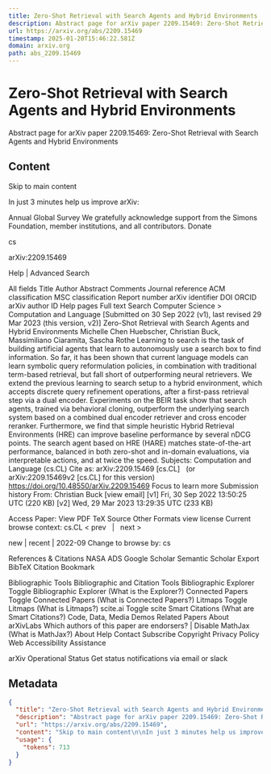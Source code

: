 ```yaml
---
title: Zero-Shot Retrieval with Search Agents and Hybrid Environments
description: Abstract page for arXiv paper 2209.15469: Zero-Shot Retrieval with Search Agents and Hybrid Environments
url: https://arxiv.org/abs/2209.15469
timestamp: 2025-01-20T15:46:22.581Z
domain: arxiv.org
path: abs_2209.15469
---
```


# Zero-Shot Retrieval with Search Agents and Hybrid Environments


Abstract page for arXiv paper 2209.15469: Zero-Shot Retrieval with Search Agents and Hybrid Environments


## Content

Skip to main content

In just 3 minutes help us improve arXiv:

Annual Global Survey
We gratefully acknowledge support from the Simons Foundation, member institutions, and all contributors.
Donate
>
cs
>
arXiv:2209.15469

Help | Advanced Search

All fields
Title
Author
Abstract
Comments
Journal reference
ACM classification
MSC classification
Report number
arXiv identifier
DOI
ORCID
arXiv author ID
Help pages
Full text
Search
Computer Science > Computation and Language
[Submitted on 30 Sep 2022 (v1), last revised 29 Mar 2023 (this version, v2)]
Zero-Shot Retrieval with Search Agents and Hybrid Environments
Michelle Chen Huebscher, Christian Buck, Massimiliano Ciaramita, Sascha Rothe
Learning to search is the task of building artificial agents that learn to autonomously use a search box to find information. So far, it has been shown that current language models can learn symbolic query reformulation policies, in combination with traditional term-based retrieval, but fall short of outperforming neural retrievers. We extend the previous learning to search setup to a hybrid environment, which accepts discrete query refinement operations, after a first-pass retrieval step via a dual encoder. Experiments on the BEIR task show that search agents, trained via behavioral cloning, outperform the underlying search system based on a combined dual encoder retriever and cross encoder reranker. Furthermore, we find that simple heuristic Hybrid Retrieval Environments (HRE) can improve baseline performance by several nDCG points. The search agent based on HRE (HARE) matches state-of-the-art performance, balanced in both zero-shot and in-domain evaluations, via interpretable actions, and at twice the speed.
Subjects:	Computation and Language (cs.CL)
Cite as:	arXiv:2209.15469 [cs.CL]
 	(or arXiv:2209.15469v2 [cs.CL] for this version)
 	
https://doi.org/10.48550/arXiv.2209.15469
Focus to learn more
Submission history
From: Christian Buck [view email]
[v1] Fri, 30 Sep 2022 13:50:25 UTC (220 KB)
[v2] Wed, 29 Mar 2023 13:29:35 UTC (233 KB)

Access Paper:
View PDF
TeX Source
Other Formats
view license
Current browse context:
cs.CL
< prev   |   next >

new | recent | 2022-09
Change to browse by:
cs

References & Citations
NASA ADS
Google Scholar
Semantic Scholar
Export BibTeX Citation
Bookmark
 
Bibliographic Tools
Bibliographic and Citation Tools
Bibliographic Explorer Toggle
Bibliographic Explorer (What is the Explorer?)
Connected Papers Toggle
Connected Papers (What is Connected Papers?)
Litmaps Toggle
Litmaps (What is Litmaps?)
scite.ai Toggle
scite Smart Citations (What are Smart Citations?)
Code, Data, Media
Demos
Related Papers
About arXivLabs
Which authors of this paper are endorsers? | Disable MathJax (What is MathJax?)
About
Help
Contact
Subscribe
Copyright
Privacy Policy
Web Accessibility Assistance

arXiv Operational Status 
Get status notifications via email or slack

## Metadata

```json
{
  "title": "Zero-Shot Retrieval with Search Agents and Hybrid Environments",
  "description": "Abstract page for arXiv paper 2209.15469: Zero-Shot Retrieval with Search Agents and Hybrid Environments",
  "url": "https://arxiv.org/abs/2209.15469",
  "content": "Skip to main content\n\nIn just 3 minutes help us improve arXiv:\n\nAnnual Global Survey\nWe gratefully acknowledge support from the Simons Foundation, member institutions, and all contributors.\nDonate\n>\ncs\n>\narXiv:2209.15469\n\nHelp | Advanced Search\n\nAll fields\nTitle\nAuthor\nAbstract\nComments\nJournal reference\nACM classification\nMSC classification\nReport number\narXiv identifier\nDOI\nORCID\narXiv author ID\nHelp pages\nFull text\nSearch\nComputer Science > Computation and Language\n[Submitted on 30 Sep 2022 (v1), last revised 29 Mar 2023 (this version, v2)]\nZero-Shot Retrieval with Search Agents and Hybrid Environments\nMichelle Chen Huebscher, Christian Buck, Massimiliano Ciaramita, Sascha Rothe\nLearning to search is the task of building artificial agents that learn to autonomously use a search box to find information. So far, it has been shown that current language models can learn symbolic query reformulation policies, in combination with traditional term-based retrieval, but fall short of outperforming neural retrievers. We extend the previous learning to search setup to a hybrid environment, which accepts discrete query refinement operations, after a first-pass retrieval step via a dual encoder. Experiments on the BEIR task show that search agents, trained via behavioral cloning, outperform the underlying search system based on a combined dual encoder retriever and cross encoder reranker. Furthermore, we find that simple heuristic Hybrid Retrieval Environments (HRE) can improve baseline performance by several nDCG points. The search agent based on HRE (HARE) matches state-of-the-art performance, balanced in both zero-shot and in-domain evaluations, via interpretable actions, and at twice the speed.\nSubjects:\tComputation and Language (cs.CL)\nCite as:\tarXiv:2209.15469 [cs.CL]\n \t(or arXiv:2209.15469v2 [cs.CL] for this version)\n \t\nhttps://doi.org/10.48550/arXiv.2209.15469\nFocus to learn more\nSubmission history\nFrom: Christian Buck [view email]\n[v1] Fri, 30 Sep 2022 13:50:25 UTC (220 KB)\n[v2] Wed, 29 Mar 2023 13:29:35 UTC (233 KB)\n\nAccess Paper:\nView PDF\nTeX Source\nOther Formats\nview license\nCurrent browse context:\ncs.CL\n< prev   |   next >\n\nnew | recent | 2022-09\nChange to browse by:\ncs\n\nReferences & Citations\nNASA ADS\nGoogle Scholar\nSemantic Scholar\nExport BibTeX Citation\nBookmark\n \nBibliographic Tools\nBibliographic and Citation Tools\nBibliographic Explorer Toggle\nBibliographic Explorer (What is the Explorer?)\nConnected Papers Toggle\nConnected Papers (What is Connected Papers?)\nLitmaps Toggle\nLitmaps (What is Litmaps?)\nscite.ai Toggle\nscite Smart Citations (What are Smart Citations?)\nCode, Data, Media\nDemos\nRelated Papers\nAbout arXivLabs\nWhich authors of this paper are endorsers? | Disable MathJax (What is MathJax?)\nAbout\nHelp\nContact\nSubscribe\nCopyright\nPrivacy Policy\nWeb Accessibility Assistance\n\narXiv Operational Status \nGet status notifications via email or slack",
  "usage": {
    "tokens": 713
  }
}
```
